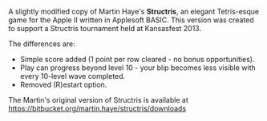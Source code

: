 A slightly modified copy of Martin Haye's **Structris**, an elegant Tetris-esque game
for the Apple II written in Applesoft BASIC. This version was created to 
support a Structris tournament held at Kansasfest 2013. 

The differences are:
 * Simple score added (1 point per row cleared - no bonus opportunities).
 * Play can progress beyond level 10 - your blip becomes less visible with every 10-level wave completed.
 * Removed (R)estart option.

The Martin's original version of Structris is available at
https://bitbucket.org/martin.haye/structris/downloads
